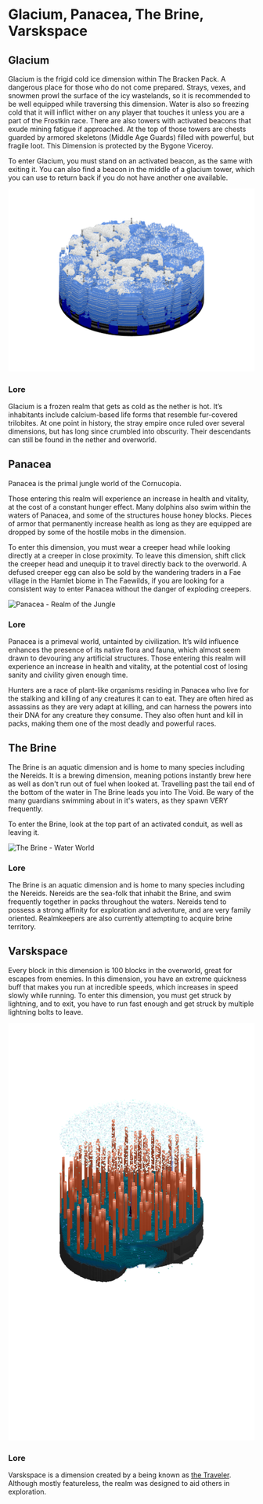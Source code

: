 # Glacium, Panacea, The Brine, Varskspace

## Glacium

Glacium is the frigid cold ice dimension within The Bracken Pack. A dangerous place for those who do not come prepared. Strays, vexes, and snowmen prowl the surface of the icy wastelands, so it is recommended to be well equipped while traversing this dimension. Water is also so freezing cold that it will inflict wither on any player that touches it unless you are a part of the Frostkin race. There are also towers with activated beacons that exude mining fatigue if approached. At the top of those towers are chests guarded by armored skeletons (Middle Age Guards) filled with powerful, but fragile loot. This Dimension is protected by the Bygone Viceroy.&#x20;

To enter Glacium, you must stand on an activated beacon, as the same with exiting it. You can also find a beacon in the middle of a glacium tower, which you can use to return back if you do not have another one available.

![Glacium - The Frigid Home of the Frostkin](../../../.gitbook/assets/glacium.png)

### Lore

Glacium is a frozen realm that gets as cold as the nether is hot. It’s inhabitants include calcium-based life forms that resemble fur-covered trilobites. At one point in history, the stray empire once ruled over several dimensions, but has long since crumbled into obscurity. Their descendants can still be found in the nether and overworld.

## Panacea

Panacea is the primal jungle world of the Cornucopia.

Those entering this realm will experience an increase in health and vitality, at the cost of a constant hunger effect. Many dolphins also swim within the waters of Panacea, and some of the structures house honey blocks. Pieces of armor that permanently increase health as long as they are equipped are dropped by some of the hostile mobs in the dimension.

To enter this dimension, you must wear a creeper head while looking directly at a creeper in close proximity. To leave this dimension, shift click the creeper head and unequip it to travel directly back to the overworld. A defused creeper egg can also be sold by the wandering traders in a Fae village in the Hamlet biome in The Faewilds, if you are looking for a consistent way to enter Panacea without the danger of exploding creepers.

![Panacea - Realm of the Jungle](../../../.gitbook/assets/pana.png)

### Lore

Panacea is a primeval world, untainted by civilization. It’s wild influence enhances the presence of its native flora and fauna, which almost seem drawn to devouring any artificial structures. Those entering this realm will experience an increase in health and vitality, at the potential cost of losing sanity and civility given enough time.

Hunters are a race of plant-like organisms residing in Panacea who live for the stalking and killing of any creatures it can to eat. They are often hired as assassins as they are very adapt at killing, and can harness the powers into their DNA for any creature they consume. They also often hunt and kill in packs, making them one of the most deadly and powerful races.

## The Brine

The Brine is an aquatic dimension and is home to many species including the Nereids. It is a brewing dimension, meaning potions instantly brew here as well as don't run out of fuel when looked at. Travelling past the tail end of the bottom of the water in The Brine leads you into The Void. Be wary of the many guardians swimming about in it's waters, as they spawn VERY frequently.

To enter the Brine, look at the top part of an activated conduit, as well as leaving it.

![The Brine - Water World](../../../.gitbook/assets/the\_brine.png)

### Lore

The Brine is an aquatic dimension and is home to many species including the Nereids. Nereids are the sea-folk that inhabit the Brine, and swim frequently together in packs throughout the waters. Nereids tend to possess a strong affinity for exploration and adventure, and are very family oriented. Realmkeepers are also currently attempting to acquire brine territory.

## Varskspace

Every block in this dimension is 100 blocks in the overworld, great for escapes from enemies. In this dimension, you have an extreme quickness buff that makes you run at incredible speeds, which increases in speed slowly while running. To enter this dimension, you must get struck by lightning, and to exit, you have to run fast enough and get struck by multiple lightning bolts to leave.

![Varskspace - Gotta go fast.](../../../.gitbook/assets/varks.png)

### Lore

Varskspace is a dimension created by a being known as [the Traveler](../mods-and-gods/the-traveler.md). Although mostly featureless, the realm was designed to aid others in exploration.
